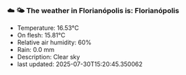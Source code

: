 ### ☁️ 🌤️  The weather in Florianópolis is: Florianópolis

- Temperature: 16.53°C
- On flesh: 15.81°C
- Relative air humidity: 60%
- Rain: 0.0 mm
- Description: Clear sky
- last updated: 2025-07-30T15:20:45.350062
